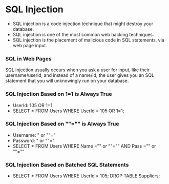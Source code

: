 # SQL Injection

- SQL injection is a code injection technique that might destroy your database.
- SQL injection is one of the most common web hacking techniques.
- SQL injection is the placement of malicious code in SQL statements, via web page input.


### SQL in Web Pages
SQL injection usually occurs when you ask a user for input, like their username/userid, and instead of a name/id, the user gives you an SQL statement that you will unknowingly run on your database.

### SQL Injection Based on 1=1 is Always True
- UserId: 105 OR 1=1
- SELECT * FROM Users WHERE UserId = 105 OR 1=1;

### SQL Injection Based on ""="" is Always True
- Username: " or ""="
- Password: " or ""="
- SELECT * FROM Users WHERE Name ="" or ""="" AND Pass ="" or ""=""

### SQL Injection Based on Batched SQL Statements 
- SELECT * FROM Users WHERE UserId = 105; DROP TABLE Suppliers;